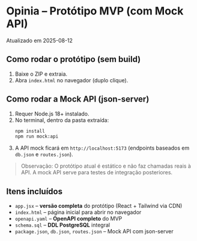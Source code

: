 # Opinia – Protótipo MVP (com Mock API)
Atualizado em 2025-08-12

## Como rodar o protótipo (sem build)
1. Baixe o ZIP e extraia.
2. Abra `index.html` no navegador (duplo clique).

## Como rodar a Mock API (json-server)
1. Requer Node.js 18+ instalado.
2. No terminal, dentro da pasta extraída:
   ```bash
   npm install
   npm run mock:api
   ```
3. A API mock ficará em `http://localhost:5173` (endpoints baseados em `db.json` e `routes.json`).

> Observação: O protótipo atual é estático e não faz chamadas reais à API. A mock API serve para testes de integração posteriores.

## Itens incluídos
- `app.jsx` – **versão completa** do protótipo (React + Tailwind via CDN)
- `index.html` – página inicial para abrir no navegador
- `openapi.yaml` – **OpenAPI completo** do MVP
- `schema.sql` – **DDL PostgreSQL** integral
- `package.json`, `db.json`, `routes.json` – Mock API com json-server
